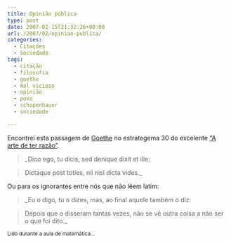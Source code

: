 ```yaml
---
title: Opinião pública
type: post
date: 2007-02-15T21:32:26+00:00
url: /2007/02/opiniao-publica/
categories:
  - Citações
  - Sociedade
tags:
  - citação
  - filosofia
  - goethe
  - mal vicioso
  - opinião
  - povo
  - schopenhauer
  - sociedade

---
```

Encontrei esta passagem de [Goethe][1] no estrategema 30 do excelente [“A arte de ter razão”][2].

> _Dico ego, tu dicis, sed denique dixit et ille:

> Dictaque post toties, nil nisi dicta vides._

Ou para os ignorantes entre nós que não lêem latim:

> _Eu o digo, tu o dizes, mas, ao final aquele também o diz:

> Depois que o disseram tantas vezes, não se vê outra coisa a não ser o que foi dito._

<small>Lido durante a aula de matemática…</small>

 [1]: http://pt.wikipedia.org/wiki/Goethe
 [2]: http://tiagomadeira.com/2007/02/01/a-arte-de-ter-razao/

